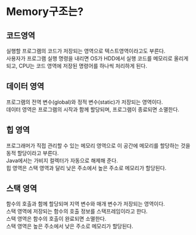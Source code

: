 Memory구조는?
==

## 코드영역
실행할 프로그램의 코드가 저장되는 영역으로 텍스트영역이라고도 부른다.<br>
사용자가 프로그램 실행 명령을 내리면 OS가 HDD에서 실행 코드를 메모리로 올리게 되고, CPU는 코드 영역에 저장된 명령어를 하나씩 처리하게 된다.

## 데이터 영역
프로그램의 전역 변수(global)와 정적 변수(static)가 저장되는 영역이다.<br>
데이터 영역은 프로그램의 시작과 함께 할당되며, 프로그램이 종료되면 소멸한다.

## 힙 영역
프로그래머가 직접 관리할 수 있는 메모리 영역으로 이 공간에 메모리를 할당하는 것을 동적 할당이라고 부른다.<br>
Java에서는 가비지 컬렉터가 자동으로 해제해 준다.<br>
힙 영역은 스택 영역과 달리 낮은 주소에서 높은 주소로 메모리가 할당된다.

## 스택 영역
함수의 호출과 함께 할당되며 지역 변수와 매개 변수가 저장되는 영역이다.<br>
스택 영역에 저장되는 함수의 호출 정보를 스택프레임이라고 한다.<br>
스택 영역은 함수의 호출이 완료되면 소멸한다.<br>
스택 영역은 높은 주소에서 낮은 주소로 메모리가 할당된다.